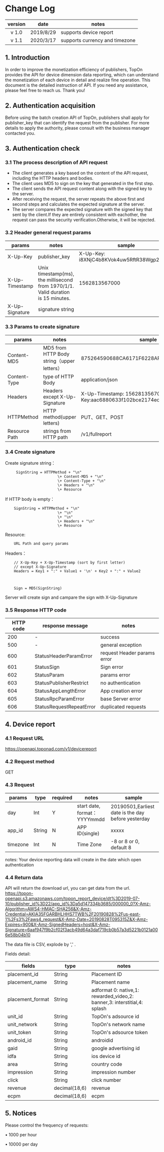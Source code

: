 # Change Log

| version | date  | notes        |
| :-------: | ------------- | -------------------- |
| v 1.0    | 2019/8/29 | supports device report |
| v 1.1    | 2020/3/17 | supports currency and timezone |


## 1. Introduction

In order to improve the monetization efficiency of publishers, TopOn provides the API for device dimension data reporting, which can understand the monetization of each device in detail and realize fine operation. This document is the detailed instruction of API. If you need any assistance, please feel free to reach us. Thank you!

## 2. Authentication acquisition

Before using the batch creation API of TopOn, publishers shall apply  for publisher_key that can identify the request from the publisher. For more details to apply the authority, please consult with the business manager contacted you.

## 3. Authentication check

### 3.1 The process description of API request

- The client generates a key based on the content of the API request, including the HTTP headers and bodies.
- The client uses MD5 to sign on the key that generated in the first step.
- The client sends the API request content along with the signed key to the server.
- After receiving the request, the server repeats the above first and second steps and calculates the expected signature at the server.
- The server compares the expected signature with the signed key that sent by the client.If they are entirely consistent with eachother, the request can pass the security verification.Otherwise, it will be rejected.

### 3.2 Header general request params

| params         | notes                                                        | sample                                     |
| -------------- | ------------------------------------------------------------ | ------------------------------------------ |
| X-Up-Key       | publisher_key                                                | X-Up-Key: i8XNjC4b8KVok4uw5RftR38Wgp2BFwql |
| X-Up-Timestamp | Unix timestamp(ms), the millisecond from 1970/1/1. Valid duration is 15 minutes. | 1562813567000                              |
| X-Up-Signature | signature string                                             |                                            |-


### 3.3 Params to create signature

| params       | notes                                      | sample                                                       |
| ------------ | ------------------------------------------ | ------------------------------------------------------------ |
| Content-MD5  | MD5 from HTTP Body string（upper letters） | 875264590688CA6171F6228AF5BBB3D2                             |
| Content-Type | type of HTTP Body                          | application/json                                             |
| Headers      | Headers except X-Up-Signature              | X-Up-Timestamp: 1562813567000X-Up-Key:aac6880633f102bce2174ec9d99322f55e69a8a2\n |
| HTTPMethod   | HTTP method(upper letters)                 | PUT、GET、POST                                               |
| Resource Path     | strings from HTTP path    | /v1/fullreport                          |


### 3.4 Create signature

Create signature string：
```
     SignString = HTTPMethod + "\n" 
                        \+ Content-MD5 + "\n" 
                        \+ Content-Type + "\n"  
                        \+ Headers + "\n"
                        \+ Resource 
```
If HTTP body is empty：
    
```
    SignString = HTTPMethod + "\n" 
                        \+ "\n" 
                        \+ "\n" 
                        \+ Headers + "\n"
                        \+ Resource 
```
Resource:
```
    URL Path and query params       
```
Headers：
```
    // X-Up-Key + X-Up-Timestamp (sort by first letter)
    // except X-Up-Signature 
    Headers = Key1 + ":" + Value1 + '\n' + Key2 + ":" + Value2   


​    
    Sign = MD5(SignString)

```

Server will create sign and campare the sign with X-Up-Signature

 

### 3.5 Response HTTP code

| HTTP code | response message         | notes                       |
| --------- | ------------------------ | --------------------------- |
| 200       | -                        | success                     |
| 500       | -                        | general exception           |
| 600       | StatusHeaderParamError   | request Header params error |
| 601       | StatusSign               | Sign error                  |
| 602       | StatusParam              | params error                |
| 603       | StatusPublisherRestrict  | no authentication           |
| 604       | StatusAppLengthError     | App creation error          |
| 605       | StatusRpcParamError      | base Server error           |
| 606       | StatusRequestRepeatError | duplicated requests         |

## 4. Device report

### 4.1 Request URL

<https://openapi.toponad.com/v1/devicereport>

### 4.2 Request method

GET

### 4.3 Request 

| params   | type | required | notes                                                     | sample                                  |
| ------------ | ------ | -------- | ------------------------------------------------------------ | ------------------------------------------ |
| day    | Int    | Y        | start date, format：YYYYmmdd                   | 20190501,Earliest date is the day before yesterday |
| app_id       | String | N        | APP ID(single)                        | xxxxx                                                     |
| timezone | Int | N | Time Zone | -8 or 8 or 0, default 8 |

notes: Your device reporting data will create in the date which open authentication 

### 4.4 Return data

API will return the download url, you can get data from the url. <br>
https://topon-openapi.s3.amazonaws.com/topon_report_device/dt%3D2019-07-10/publisher_id%3D22/app_id%3Da5d147334b3685/000000_0?X-Amz-Algorithm=AWS4-HMAC-SHA256&X-Amz-Credential=AKIA35FGARBHLHHS7TWB%2F20190828%2Fus-east-1%2Fs3%2Faws4_request&X-Amz-Date=20190828T095315Z&X-Amz-Expires=900&X-Amz-SignedHeaders=host&X-Amz-Signature=6aaf947f9b2cf02f3acb49d64a3daf719cb0b57a3d5221b0121a006e58b04b10 <br>

The data file is CSV, explode by ',' .

Fields detail:

| fields | type | notes                                                     |
| ---------------- | ------  | ------------------------------------------------------------ |
| placement_id            | String      | Placement ID                                          |
| placement_name             | String      | Placement name    |
| placement_format          | String     | adformat 0: native,1: rewarded_video,2: banner,3: interstitial,4: splash                    |
| unit_id         | String      | TopOn's adsource id                                                  |
| unit_network     | String       | TopOn's network name                                        |
| unit_token     | String       | TopOn's adsource token                  |
| android_id   | String     | androidid                                          |
| gaid         | String      | google advertising id |
| idfa             | String        | ios device id                        |
| area          | String       | country code |
| impression | String       | impression number                       |
| click   | String      | click number |
| revenue              | decimal(18,6)       | revenue                              |
| ecpm             | decimal(18,6)       | ecpm                                      |

## 5. Notices

Please control the frequency of requests:

•  1000 per hour

•  10000 per day
